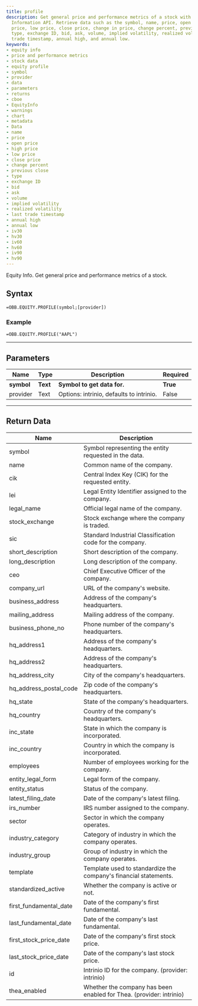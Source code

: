 ```yaml
---
title: profile
description: Get general price and performance metrics of a stock with the Equity
  Information API. Retrieve data such as the symbol, name, price, open price, high
  price, low price, close price, change in price, change percent, previous close,
  type, exchange ID, bid, ask, volume, implied volatility, realized volatility, last
  trade timestamp, annual high, and annual low.
keywords: 
- equity info
- price and performance metrics
- stock data
- equity profile
- symbol
- provider
- data
- parameters
- returns
- cboe
- EquityInfo
- warnings
- chart
- metadata
- Data
- name
- price
- open price
- high price
- low price
- close price
- change percent
- previous close
- type
- exchange ID
- bid
- ask
- volume
- implied volatility
- realized volatility
- last trade timestamp
- annual high
- annual low
- iv30
- hv30
- iv60
- hv60
- iv90
- hv90
---
```


<!-- markdownlint-disable MD041 -->

Equity Info. Get general price and performance metrics of a stock.

## Syntax

```excel wordwrap
=OBB.EQUITY.PROFILE(symbol;[provider])
```

### Example

```excel wordwrap
=OBB.EQUITY.PROFILE("AAPL")
```

---

## Parameters

| Name | Type | Description | Required |
| ---- | ---- | ----------- | -------- |
| **symbol** | **Text** | **Symbol to get data for.** | **True** |
| provider | Text | Options: intrinio, defaults to intrinio. | False |

---

## Return Data

| Name | Description |
| ---- | ----------- |
| symbol | Symbol representing the entity requested in the data.  |
| name | Common name of the company.  |
| cik | Central Index Key (CIK) for the requested entity.  |
| lei | Legal Entity Identifier assigned to the company.  |
| legal_name | Official legal name of the company.  |
| stock_exchange | Stock exchange where the company is traded.  |
| sic | Standard Industrial Classification code for the company.  |
| short_description | Short description of the company.  |
| long_description | Long description of the company.  |
| ceo | Chief Executive Officer of the company.  |
| company_url | URL of the company's website.  |
| business_address | Address of the company's headquarters.  |
| mailing_address | Mailing address of the company.  |
| business_phone_no | Phone number of the company's headquarters.  |
| hq_address1 | Address of the company's headquarters.  |
| hq_address2 | Address of the company's headquarters.  |
| hq_address_city | City of the company's headquarters.  |
| hq_address_postal_code | Zip code of the company's headquarters.  |
| hq_state | State of the company's headquarters.  |
| hq_country | Country of the company's headquarters.  |
| inc_state | State in which the company is incorporated.  |
| inc_country | Country in which the company is incorporated.  |
| employees | Number of employees working for the company.  |
| entity_legal_form | Legal form of the company.  |
| entity_status | Status of the company.  |
| latest_filing_date | Date of the company's latest filing.  |
| irs_number | IRS number assigned to the company.  |
| sector | Sector in which the company operates.  |
| industry_category | Category of industry in which the company operates.  |
| industry_group | Group of industry in which the company operates.  |
| template | Template used to standardize the company's financial statements.  |
| standardized_active | Whether the company is active or not.  |
| first_fundamental_date | Date of the company's first fundamental.  |
| last_fundamental_date | Date of the company's last fundamental.  |
| first_stock_price_date | Date of the company's first stock price.  |
| last_stock_price_date | Date of the company's last stock price.  |
| id | Intrinio ID for the company. (provider: intrinio) |
| thea_enabled | Whether the company has been enabled for Thea. (provider: intrinio) |
